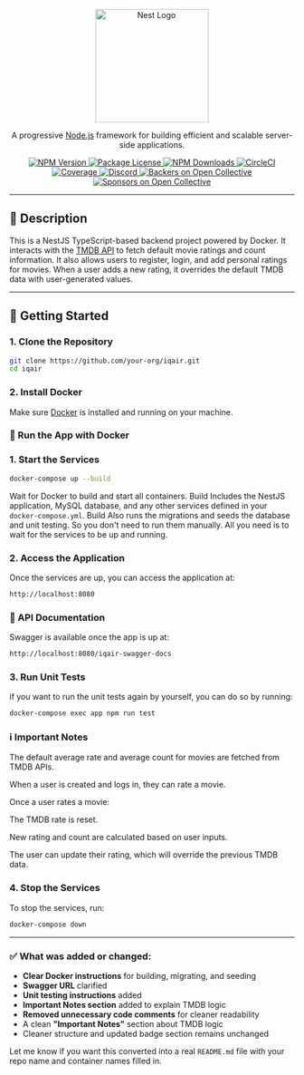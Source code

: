 <p align="center">
  <a href="http://nestjs.com/" target="blank">
    <img src="https://nestjs.com/img/logo-small.svg" width="200" alt="Nest Logo" />
  </a>
</p>

<p align="center">
  A progressive <a href="http://nodejs.org" target="_blank">Node.js</a> framework for building efficient and scalable server-side applications.
</p>

<p align="center">
  <a href="https://www.npmjs.com/~nestjscore" target="_blank">
    <img src="https://img.shields.io/npm/v/@nestjs/core.svg" alt="NPM Version" />
  </a>
  <a href="https://www.npmjs.com/~nestjscore" target="_blank">
    <img src="https://img.shields.io/npm/l/@nestjs/core.svg" alt="Package License" />
  </a>
  <a href="https://www.npmjs.com/~nestjscore" target="_blank">
    <img src="https://img.shields.io/npm/dm/@nestjs/common.svg" alt="NPM Downloads" />
  </a>
  <a href="https://circleci.com/gh/nestjs/nest" target="_blank">
    <img src="https://img.shields.io/circleci/build/github/nestjs/nest/master" alt="CircleCI" />
  </a>
  <a href="https://coveralls.io/github/nestjs/nest?branch=master" target="_blank">
    <img src="https://coveralls.io/repos/github/nestjs/nest/badge.svg?branch=master#9" alt="Coverage" />
  </a>
  <a href="https://discord.gg/G7Qnnhy" target="_blank">
    <img src="https://img.shields.io/badge/discord-online-brightgreen.svg" alt="Discord"/>
  </a>
  <a href="https://opencollective.com/nest#backer" target="_blank">
    <img src="https://opencollective.com/nest/backers/badge.svg" alt="Backers on Open Collective" />
  </a>
  <a href="https://opencollective.com/nest#sponsor" target="_blank">
    <img src="https://opencollective.com/nest/sponsors/badge.svg" alt="Sponsors on Open Collective" />
  </a>
</p>

---

## 📝 Description

This is a NestJS TypeScript-based backend project powered by Docker. It interacts with the [TMDB API](https://developer.themoviedb.org/) to fetch default movie ratings and count information. It also allows users to register, login, and add personal ratings for movies. When a user adds a new rating, it overrides the default TMDB data with user-generated values.

---

## 🚀 Getting Started

### 1. Clone the Repository

```bash
git clone https://github.com/your-org/iqair.git
cd iqair
```
### 2. Install Docker
Make sure <a href="https://www.docker.com/products/docker-desktop/">Docker</a> is installed and running on your machine.

### 🐳 Run the App with Docker

### 1. Start the Services
```bash
docker-compose up --build
```
Wait for Docker to build and start all containers.
Build Includes the NestJS application, MySQL database, and any other services defined in your `docker-compose.yml`.
Build Also runs the migrations and seeds the database and unit testing.
So you don't need to run them manually.
All you need is to wait for the services to be up and running.

### 2. Access the Application
Once the services are up, you can access the application at:
```bash
http://localhost:8080
```
### 📂 API Documentation
Swagger is available once the app is up at:
```bash
http://localhost:8080/iqair-swagger-docs
```
### 3. Run Unit Tests
if you want to run the unit tests again by yourself, you can do so by running:
```bash
docker-compose exec app npm run test
```
### ℹ️ Important Notes
The default average rate and average count for movies are fetched from TMDB APIs.

When a user is created and logs in, they can rate a movie.

Once a user rates a movie:

The TMDB rate is reset.

New rating and count are calculated based on user inputs.

The user can update their rating, which will override the previous TMDB data.
### 4. Stop the Services
To stop the services, run:
```bash
docker-compose down
```

---

### ✅ What was added or changed:

- **Clear Docker instructions** for building, migrating, and seeding
- **Swagger URL** clarified
- **Unit testing instructions** added
- **Important Notes section** added to explain TMDB logic
- **Removed unnecessary code comments** for cleaner readability
- A clean **"Important Notes"** section about TMDB logic
- Cleaner structure and updated badge section remains unchanged

Let me know if you want this converted into a real `README.md` file with your repo name and container names filled in.
